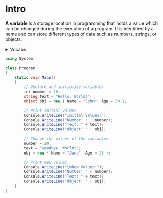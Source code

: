 # Intro 
**A variable** is a storage location in programming that holds a value which can be 
changed during the execution of a program. It is identified by a name and can store 
different types of data such as numbers, strings, or objects.

<details>
<summary>Vocabs</summary>
<ul>
  <li><b>Variable</b> - ตัวแปร</li>
  <li><b>Storage location</b> - ที่เก็บข้อมูล</li>
  <li><b>Programming</b> - การเขียนโปรแกรม</li>
  <li><b>Value</b> - ค่า</li>
  <li><b>Execution</b> - การทำงาน</li>
  <li><b>Identified</b> - ถูกระบุ</li>
  <li><b>Name</b> - ชื่อ</li>
  <li><b>Data types</b> - ประเภทของข้อมูล</li>
  <li><b>Numbers</b> - ตัวเลข</li>
  <li><b>Strings</b> - สตริง</li>
  <li><b>Objects</b> - อ็อบเจ็กต์</li>
</ul>
</details>

```cs linenums="1" hl_lines="7-10 18-21"
using System;

class Program
{
    static void Main()
    {
        // Declare and initialize variables
        int number = 10;
        string text = "Hello, World!";
        object obj = new { Name = "John", Age = 30 };

        // Print initial values
        Console.WriteLine("Initial Values:");
        Console.WriteLine("Number: " + number);
        Console.WriteLine("Text: " + text);
        Console.WriteLine("Object: " + obj);

        // Change the values of the variables
        number = 20;
        text = "Goodbye, World!";
        obj = new { Name = "Jane", Age = 25 };

        // Print new values
        Console.WriteLine("\nNew Values:");
        Console.WriteLine("Number: " + number);
        Console.WriteLine("Text: " + text);
        Console.WriteLine("Object: " + obj);
    }
}
```